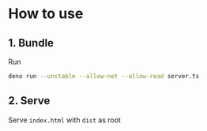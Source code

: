 # How to use

## 1. Bundle

Run

```sh
deno run --unstable --allow-net --allow-read server.ts
```

## 2. Serve

Serve `index.html` with `dist` as root
